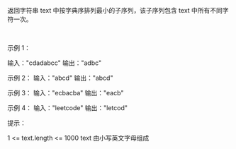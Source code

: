 返回字符串 text 中按字典序排列最小的子序列，该子序列包含 text 中所有不同字符一次。

 

示例 1：

输入："cdadabcc"
输出："adbc"

示例 2：
输入："abcd"
输出："abcd"

示例 3：
输入："ecbacba"
输出："eacb"

示例 4：
输入："leetcode"
输出："letcod"
 

提示：

1 <= text.length <= 1000
text 由小写英文字母组成
